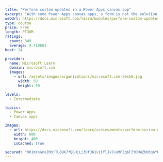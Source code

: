 ```yaml
---
title: "Perform custom updates in a Power Apps canvas app"
excerpt: "With some Power Apps canvas apps, a form is not the solution.  This module will focus on how to perform custom updates when your data is not in a form."
webUrl: https://docs.microsoft.com/learn/modules/perform-custom-updates-powerapps-canvas-app/
type: course
price: Free
length: PT38M
ratings:
  count: 349
  average: 4.710602
heat: 24

provider:
  name: Microsoft Learn
  domain: microsoft.com
  images:
    - url: /assets/images/organizations/microsoft.com-50x50.jpg
      width: 50
      height: 50

levels:
  - Intermediate

topics:
  - Power Apps
  - Canvas apps

images:
  - url: https://docs.microsoft.com/learn/achievements/perform-custom-updates-social.png
    width: 800
    height: 400
    isCached: true

secured: "9R1mXnGnaZMOjTL89X7fQGHiLi3DfJN1vjIflJk7uuMPZq6FIYDMWZbHbqAYKwSv3Ti5JZYgmvj9aGkSoyLNX8jbR277dRBDRV4cNMPMNsMIpIH3LBFdeW6MAI3B4r4sPH911z0BmAvP8EOWxikx6VVojnnqLkbSnscmSdWIXFbNrQsQHx0fHgDJO9Gd4FnSLvG2xRKLo+ACFy+Wj8cBu3Y+C8FNGvcN4KEW2+fwpQ44FLDH082kySJD1kw8+QTj9U3hN8uFBgBQO39XV1brMas34MHqfqL0fT+TFIE+0qw0TIZfGEjLSKrULhWtkv0xoohqeHRexgRnp0HiFBUyx4EqY+0Sh7Fjd8kqkMolAenl0GP6oNf5ZO63YaLLva9KILA+qKuisniWBNDU9W7iKeqRr44x4oiIlnWQpC7KWfE=;Du/u7t3PZqeKP3XyIkMc2g=="
---
```



